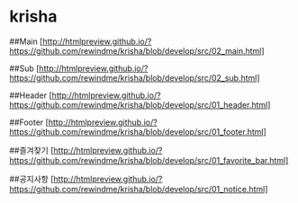 krisha
======

##Main
[http://htmlpreview.github.io/?https://github.com/rewindme/krisha/blob/develop/src/02_main.html]

##Sub
[http://htmlpreview.github.io/?https://github.com/rewindme/krisha/blob/develop/src/02_sub.html]



##Header
[http://htmlpreview.github.io/?https://github.com/rewindme/krisha/blob/develop/src/01_header.html]

##Footer
[http://htmlpreview.github.io/?https://github.com/rewindme/krisha/blob/develop/src/01_footer.html]

##즐겨찾기
[http://htmlpreview.github.io/?https://github.com/rewindme/krisha/blob/develop/src/01_favorite_bar.html]

##공지사항
[http://htmlpreview.github.io/?https://github.com/rewindme/krisha/blob/develop/src/01_notice.html]
